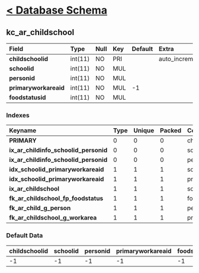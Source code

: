 # [< Database Schema](DatabaseSchema.md) #

## kc\_ar\_childschool ##
| **Field** | Type | Null | Key | Default | Extra | Comment |
|:----------|:-----|:-----|:----|:--------|:------|:--------|
| **childschoolid** | int(11) | NO   | PRI |         | auto\_increment |         |
| **schoolid** | int(11) | NO   | MUL |         |       |         |
| **personid** | int(11) | NO   | MUL |         |       |         |
| **primaryworkareaid** | int(11) | NO   | MUL | -1      |       |         |
| **foodstatusid** | int(11) | NO   | MUL |         |       |         |


### Indexes ###
| **Keyname** | Type | Unique | Packed | Column | Seq | Cardinality | Collation | Null | Comment |
|:------------|:-----|:-------|:-------|:-------|:----|:------------|:----------|:-----|:--------|
| **PRIMARY** | 0    | 0      | 0      | childschoolid | 1   | 1           | A         | 0    | 0       |
| **ix\_ar\_childinfo\_schoolid\_personid** | 0    | 0      | 0      | schoolid | 1   |             | A         | 0    | 0       |
| **ix\_ar\_childinfo\_schoolid\_personid** | 0    | 0      | 0      | personid | 2   | 1           | A         | 0    | 0       |
| **idx\_schoolid\_primaryworkareaid** | 1    | 1      | 1      | schoolid | 1   |             | A         | 1    | 1       |
| **idx\_schoolid\_primaryworkareaid** | 1    | 1      | 1      | primaryworkareaid | 2   |             | A         | 1    | 1       |
| **ix\_ar\_childschool** | 1    | 1      | 1      | schoolid | 1   |             | A         | 1    | 1       |
| **fk\_ar\_childschool\_fp\_foodstatus** | 1    | 1      | 1      | foodstatusid | 1   |             | A         | 1    | 1       |
| **fk\_ar\_child\_g\_person** | 1    | 1      | 1      | personid | 1   |             | A         | 1    | 1       |
| **fk\_ar\_childschool\_g\_workarea** | 1    | 1      | 1      | primaryworkareaid | 1   |             | A         | 1    | 1       |


### Default Data ###
| childschoolid | schoolid | personid | primaryworkareaid | foodstatusid |
|:--------------|:---------|:---------|:------------------|:-------------|
| -1            | -1       | -1       | -1                | -1           |